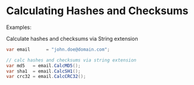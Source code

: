 # Calculating Hashes and Checksums

Examples:

Calculate hashes and checksums via String extension
```csharp
var email      = "john.doe@domain.com";

// calc hashes and checksums via string extension
var md5   = email.CalcMD5();
var sha1  = email.CalcSH1();
var crc32 = email.CalcCRC32();
```